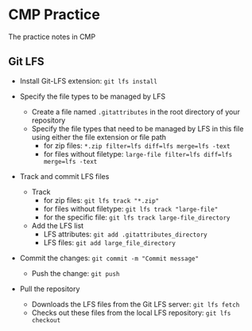 # CMP Practice

The practice notes in CMP

## Git LFS

+ Install Git-LFS extension: `git lfs install`

+ Specify the file types to be managed by LFS
  + Create a file named  `.gitattributes` in the root directory of your repository
  + Specify the file types that need to be managed by LFS in this file using either the file extension or file path
    + for zip files: `*.zip filter=lfs diff=lfs merge=lfs -text`
    + for files without filetype: `large-file filter=lfs diff=lfs merge=lfs -text`

+ Track and commit LFS files
  + Track
    + for zip files: `git lfs track "*.zip"`
    + for files without filetype: `git lfs track "large-file"`
    + for the specific file: `git lfs track large-file_directory`
  + Add the LFS list
    + LFS attributes: `git add .gitattributes_directory`
    + LFS files: `git add large_file_directory`
+ Commit the changes: `git commit -m "Commit message"`
  + Push the change: `git push`

+ Pull the repository
  + Downloads the LFS files from the Git LFS server: `git lfs fetch`
  + Checks out these files from the local LFS repository: `git lfs checkout`
